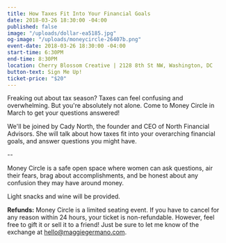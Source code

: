 ```yaml
---
title: How Taxes Fit Into Your Financial Goals
date: 2018-03-26 18:30:00 -04:00
published: false
image: "/uploads/dollar-ea5185.jpg"
og-image: "/uploads/moneycircle-26407b.png"
event-date: 2018-03-26 18:30:00 -04:00
start-time: 6:30PM
end-time: 8:30PM
location: Cherry Blossom Creative | 2128 8th St NW, Washington, DC
button-text: Sign Me Up!
ticket-price: "$20"
---
```


Freaking out about tax season? Taxes can feel confusing and overwhelming. But you're absolutely not alone. Come to Money Circle in March to get your questions answered!

We'll be joined by Cady North, the founder and CEO of North Financial Advisors. She will talk about how taxes fit into your overarching financial goals, and answer questions you might have. 

--

Money Circle is a safe open space where women can ask questions, air their fears, brag about accomplishments, and be honest about any confusion they may have around money.

Light snacks and wine will be provided.

**Refunds:** Money Circle is a limited seating event. If you have to cancel for any reason within 24 hours, your ticket is non-refundable. However, feel free to gift it or sell it to a friend! Just be sure to let me know of the exchange at [hello@maggiegermano.com](mailto:hello@maggiegermano.com).